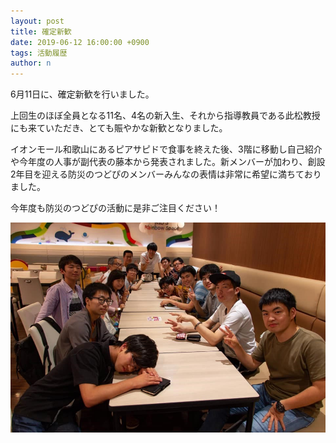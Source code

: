 ```yaml
---
layout: post
title: 確定新歓
date: 2019-06-12 16:00:00 +0900
tags: 活動履歴
author: n
---
```


6月11日に、確定新歓を行いました。
<!--more-->
上回生のほぼ全員となる11名、4名の新入生、それから指導教員である此松教授にも来ていただき、とても賑やかな新歓となりました。

イオンモール和歌山にあるピアサピドで食事を終えた後、3階に移動し自己紹介や今年度の人事が副代表の藤本から発表されました。新メンバーが加わり、創設2年目を迎える防災のつどぴのメンバーみんなの表情は非常に希望に満ちておりました。

今年度も防災のつどぴの活動に是非ご注目ください！

![集合写真](/assets/images/2/2-1.jpg)